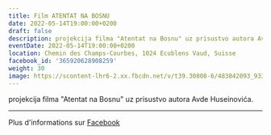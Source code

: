 ```yaml
---
title: Film ATENTAT NA BOSNU
date: 2022-05-14T19:00:00+0200
draft: false
description: projekcija filma "Atentat na Bosnu" uz prisustvo autora Avde Huseinovića.
eventDate: 2022-05-14T19:00:00+0200
location: Chemin des Champs-Courbes, 1024 Ecublens Vaud, Suisse
facebook_id: '365920628908259'
weight: 30
image: https://scontent-lhr6-2.xx.fbcdn.net/v/t39.30808-6/483842093_9330013443761058_8599832410174975788_n.jpg?_nc_cat=104&ccb=1-7&_nc_sid=9e60e4&_nc_ohc=MVlC10fpBtMQ7kNvwE4lsf7&_nc_oc=AdmDQhyfelJHTBec3TBBLDuG_aZPk_nxqJcOFW-qZrXnqxjxNJhhz8l2yUuGKsSvmeM&_nc_zt=23&_nc_ht=scontent-lhr6-2.xx&edm=ABTKTjYEAAAA&_nc_gid=oAMM-7V05elFDfprMeHp2w&oh=00_AfNTXD3lk86QLo-zvyk5FHz1gucy0imLqBC6pcO-tiGBAg&oe=684AC3D3
---
```


projekcija filma "Atentat na Bosnu" uz prisustvo autora Avde Huseinovića.

---

Plus d'informations sur [Facebook](https://facebook.com/events/365920628908259)